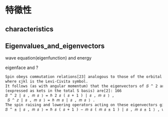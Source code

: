 # 特徵性

##  characteristics

## Eigenvalues_and_eigenvectors

wave equation(eigenfunction) and energy

eigenface and ?

```txt
Spin obeys commutation relations[23] analogous to those of the orbital angular momentum: [ 𝑆 ^ 𝑗 , 𝑆 ^ 𝑘 ] = 𝑖 ℏ 𝜀 𝑗 𝑘 𝑙 𝑆 ^ 𝑙 ,
where εjkl is the Levi-Civita symbol.
It follows (as with angular momentum) that the eigenvectors of 𝑆 ^ 2 and 𝑆 ^ 𝑧
(expressed as kets in the total S basis) are[2]: 166
𝑆 ^ 2 | 𝑠 , 𝑚 𝑠 ⟩ = ℏ 2 𝑠 ( 𝑠 + 1 ) | 𝑠 , 𝑚 𝑠 ⟩ ,
 𝑆 ^ 𝑧 | 𝑠 , 𝑚 𝑠 ⟩ = ℏ 𝑚 𝑠 | 𝑠 , 𝑚 𝑠 ⟩ .
The spin raising and lowering operators acting on these eigenvectors give
𝑆 ^ ± | 𝑠 , 𝑚 𝑠 ⟩ = ℏ 𝑠 ( 𝑠 + 1 ) − 𝑚 𝑠 ( 𝑚 𝑠 ± 1 ) | 𝑠 , 𝑚 𝑠 ± 1 ⟩ , where 𝑆 ^ ± = 𝑆 ^ 𝑥 ± 𝑖 𝑆 ^ 𝑦 .[2]: 166
```
